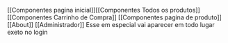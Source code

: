 [[Componentes pagina inicial]][[Componentes Todos os produtos]] [[Componentes Carrinho de Compra]] [[Componentes pagina de produto]] [[About]] [[Administrador]]
Esse em especial vai aparecer em todo lugar exeto no login